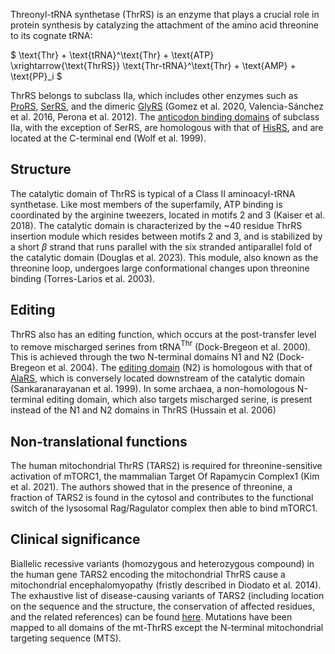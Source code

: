 Threonyl-tRNA synthetase (ThrRS) is an enzyme that plays a crucial role in protein synthesis by catalyzing the attachment of the amino acid threonine to its cognate tRNA:

  
  
  
  

$ \text{Thr} + \text{tRNA}^\text{Thr} + \text{ATP} \xrightarrow{\text{ThrRS}} \text{Thr-tRNA}^\text{Thr} + \text{AMP} + \text{PP}_i $

  
  
  
  

ThrRS belongs to subclass IIa, which includes other enzymes such as [ProRS](/class2/pro1), [SerRS](/class2/ser1), and the dimeric [GlyRS](/class2/gly1) (Gomez et al. 2020, Valencia-Sánchez et al. 2016, Perona et al. 2012). The [anticodon binding domains](/superfamily/class2/Anticodon_binding_domain_HGPT) of subclass IIa, with the exception of SerRS, are homologous with that of [HisRS](/class2/his), and are located at the C-terminal end (Wolf et al. 1999). 



## Structure


The catalytic domain of ThrRS is typical of a Class II aminoacyl-tRNA synthetase. Like most members of the superfamily, ATP binding is coordinated by the arginine tweezers, located in motifs 2 and 3 (Kaiser et al. 2018). The catalytic domain is characterized by the ~40 residue ThrRS insertion module which resides between motifs 2 and 3, and is stabilized by a short $\beta$ strand that runs parallel with the six stranded antiparallel fold of the catalytic domain (Douglas et al. 2023). This module, also known as the threonine loop, undergoes large conformational changes upon threonine binding (Torres-Larios et al. 2003).

  

## Editing


ThrRS also has an editing function, which occurs at the post-transfer level to remove mischarged serines from tRNA$^\text{Thr}$ (Dock-Bregeon et al. 2000). This is achieved through the two N-terminal domains N1 and N2 (Dock-Bregeon et al. 2004). The [editing domain](/superfamily/class2/Editing_domain_AT/) (N2) is homologous with that of [AlaRS](/class2/ala), which is conversely located downstream of the catalytic domain (Sankaranarayanan et al. 1999). In some archaea, a non-homologous N-terminal editing domain, which also targets mischarged serine, is present instead of the N1 and N2 domains in ThrRS (Hussain et al. 2006)



## Non-translational functions

The human mitochondrial ThrRS (TARS2) is required for threonine-sensitive activation of mTORC1, the mammalian Target Of Rapamycin Complex1 (Kim et al. 2021). The authors showed that in the presence of threonine, a fraction of TARS2 is found in the cytosol and contributes to the functional switch of the lysosomal Rag/Ragulator complex then able to bind mTORC1.

## Clinical significance

Biallelic recessive variants (homozygous and heterozygous compound) in the human gene TARS2 encoding the mitochondrial ThrRS cause a mitochondrial encephalomyopathy (fristly described in Diodato et al. 2014). The exhaustive list of disease-causing variants of TARS2 (including location on the sequence and the structure, the conservation of affected residues, and the related references) can be found [here](http://misynpat.org/misynpat/PageMaker.rvt?name=TARS2). Mutations have been mapped to all domains of the mt-ThrRS except the N-terminal mitochondrial targeting sequence (MTS). 







